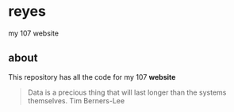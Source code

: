 # reyes
my 107 website

## about
This repository has all the code for my 107 **website**
> Data is a precious thing that will last longer than the systems themselves.
> Tim Berners-Lee
